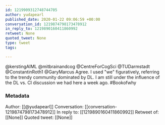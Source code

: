 ```yaml
---
id: 1219909312748744705
author: yudapearl
published_date: 2020-01-22 09:06:59 +00:00
conversation_id: 1219874798173478912
in_reply_to: 1219890160411860992
retweet: None
quoted_tweet: None
type: tweet
tags:

---
```


@kerstingAIML @mitbrainandcog @CentreForCogSci @TUDarmstadt @ConstantinRoth1 @GaryMarcus Agree. I used "we" figuratively, referring to the trendy community dominated by DL. I am still under the influence of the DL vs. CI discussion we had here a week ago. #Bookofwhy

### Metadata

Author: [[@yudapearl]]
Conversation: [[conversation-1219874798173478912]]
In reply to: [[1219890160411860992]]
Retweet of: [[None]]
Quoted tweet: [[None]]
